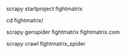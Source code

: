scrapy startproject fightmatrix

cd fightmatrix/

scrapy genspider fightmatrix fightmatrix.com

scrapy crawl fightmatrix_spider
